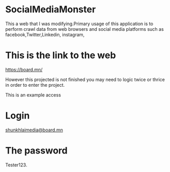 # SocialMediaMonster

This a web that I was modifying.Primary usage of this application is to perform crawl data from web browsers and social media platforms such as facebook,Twitter,Linkedin,
instagram,


# This is the link to the web 
https://board.mn/


However this projected is not finished you may need to logic twice or thrice in order to enter the project.

This is an example access 
# Login

shunkhlaimedia@board.mn

# The password

Tester123.
